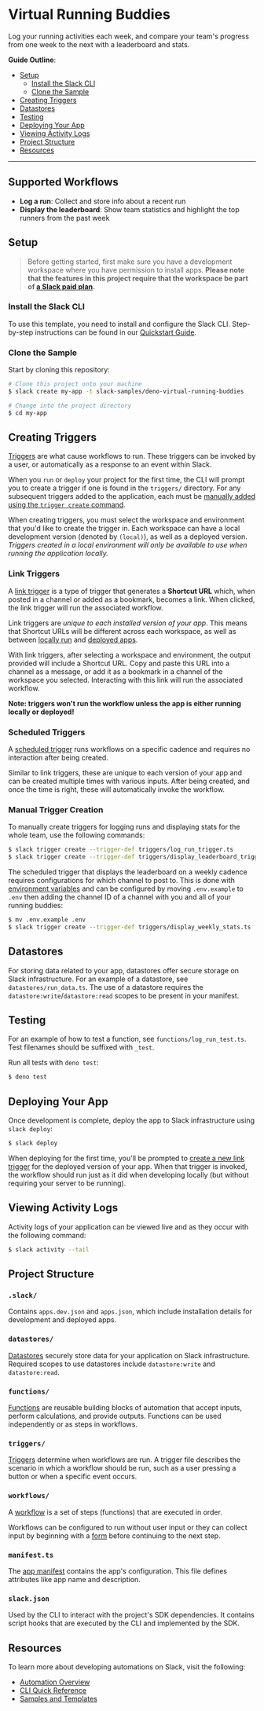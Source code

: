 # Virtual Running Buddies

Log your running activities each week, and compare your team's progress from one
week to the next with a leaderboard and stats.

**Guide Outline**:

- [Setup](#setup)
  - [Install the Slack CLI](#install-the-slack-cli)
  - [Clone the Sample](#clone-the-sample)
- [Creating Triggers](#creating-triggers)
- [Datastores](#datastores)
- [Testing](#testing)
- [Deploying Your App](#deploying-your-app)
- [Viewing Activity Logs](#viewing-activity-logs)
- [Project Structure](#project-structure)
- [Resources](#resources)

---

## Supported Workflows

- **Log a run**: Collect and store info about a recent run
- **Display the leaderboard**: Show team statistics and highlight the top
  runners from the past week

## Setup

> Before getting started, first make sure you have a development workspace where
> you have permission to install apps. **Please note that the features in this
> project require that the workspace be part of
> [a Slack paid plan](https://slack.com/pricing).**

### Install the Slack CLI

To use this template, you need to install and configure the Slack CLI.
Step-by-step instructions can be found in our
[Quickstart Guide](https://api.slack.com/automation/quickstart).

### Clone the Sample

Start by cloning this repository:

```zsh
# Clone this project onto your machine
$ slack create my-app -t slack-samples/deno-virtual-running-buddies

# Change into the project directory
$ cd my-app
```

## Creating Triggers

[Triggers](https://api.slack.com/automation/triggers) are what cause workflows
to run. These triggers can be invoked by a user, or automatically as a response
to an event within Slack.

When you `run` or `deploy` your project for the first time, the CLI will prompt
you to create a trigger if one is found in the `triggers/` directory. For any
subsequent triggers added to the application, each must be
[manually added using the `trigger create` command](#manual-trigger-creation).

When creating triggers, you must select the workspace and environment that you'd
like to create the trigger in. Each workspace can have a local development
version (denoted by `(local)`), as well as a deployed version. _Triggers created
in a local environment will only be available to use when running the
application locally._

### Link Triggers

A [link trigger](https://api.slack.com/automation/triggers/link) is a type of
trigger that generates a **Shortcut URL** which, when posted in a channel or
added as a bookmark, becomes a link. When clicked, the link trigger will run the
associated workflow.

Link triggers are _unique to each installed version of your app_. This means
that Shortcut URLs will be different across each workspace, as well as between
[locally run](#running-your-project-locally) and
[deployed apps](#deploying-your-app).

With link triggers, after selecting a workspace and environment, the output
provided will include a Shortcut URL. Copy and paste this URL into a channel as
a message, or add it as a bookmark in a channel of the workspace you selected.
Interacting with this link will run the associated workflow.

**Note: triggers won't run the workflow unless the app is either running locally
or deployed!**

### Scheduled Triggers

A [scheduled trigger](https://api.slack.com/automation/triggers/scheduled) runs
workflows on a specific cadence and requires no interaction after being created.

Similar to link triggers, these are unique to each version of your app and can
be created multiple times with various inputs. After being created, and once the
time is right, these will automatically invoke the workflow.

### Manual Trigger Creation

To manually create triggers for logging runs and displaying stats for the whole
team, use the following commands:

```zsh
$ slack trigger create --trigger-def triggers/log_run_trigger.ts
$ slack trigger create --trigger-def triggers/display_leaderboard_trigger.ts
```

The scheduled trigger that displays the leaderboard on a weekly cadence requires
configurations for which channel to post to. This is done with
[environment variables](https://api.slack.com/automation/environment-variables#using-trigger-manifest)
and can be configured by moving `.env.example` to `.env` then adding the
channel ID of a channel with you and all of your running buddies:

```zsh
$ mv .env.example .env
$ slack trigger create --trigger-def triggers/display_weekly_stats.ts
```

## Datastores

For storing data related to your app, datastores offer secure storage on Slack
infrastructure. For an example of a datastore, see `datastores/run_data.ts`. The
use of a datastore requires the `datastore:write`/`datastore:read` scopes to be
present in your manifest.

## Testing

For an example of how to test a function, see `functions/log_run_test.ts`. Test
filenames should be suffixed with `_test`.

Run all tests with `deno test`:

```zsh
$ deno test
```

## Deploying Your App

Once development is complete, deploy the app to Slack infrastructure using
`slack deploy`:

```zsh
$ slack deploy
```

When deploying for the first time, you'll be prompted to
[create a new link trigger](#creating-triggers) for the deployed version of your
app. When that trigger is invoked, the workflow should run just as it did when
developing locally (but without requiring your server to be running).

## Viewing Activity Logs

Activity logs of your application can be viewed live and as they occur with the
following command:

```zsh
$ slack activity --tail
```

## Project Structure

### `.slack/`

Contains `apps.dev.json` and `apps.json`, which include installation details for
development and deployed apps.

### `datastores/`

[Datastores](https://api.slack.com/automation/datastores) securely store data
for your application on Slack infrastructure. Required scopes to use datastores
include `datastore:write` and `datastore:read`.

### `functions/`

[Functions](https://api.slack.com/automation/functions) are reusable building
blocks of automation that accept inputs, perform calculations, and provide
outputs. Functions can be used independently or as steps in workflows.

### `triggers/`

[Triggers](https://api.slack.com/automation/triggers) determine when workflows
are run. A trigger file describes the scenario in which a workflow should be
run, such as a user pressing a button or when a specific event occurs.

### `workflows/`

A [workflow](https://api.slack.com/automation/workflows) is a set of steps
(functions) that are executed in order.

Workflows can be configured to run without user input or they can collect input
by beginning with a [form](https://api.slack.com/automation/forms) before
continuing to the next step.

### `manifest.ts`

The [app manifest](https://api.slack.com/automation/manifest) contains the app's
configuration. This file defines attributes like app name and description.

### `slack.json`

Used by the CLI to interact with the project's SDK dependencies. It contains
script hooks that are executed by the CLI and implemented by the SDK.

## Resources

To learn more about developing automations on Slack, visit the following:

- [Automation Overview](https://api.slack.com/automation)
- [CLI Quick Reference](https://api.slack.com/automation/cli/quick-reference)
- [Samples and Templates](https://api.slack.com/automation/samples)
